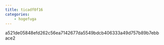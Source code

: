 ```yaml
---
title: ticadf0f16
categories:
    - hogefuga
---
```

a521de05848efd262c56ea7142677da5549bdcb406333a49d757b89b7ebbace2